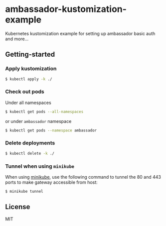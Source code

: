 # ambassador-kustomization-example

Kubernetes kustomization example for setting up ambassador basic auth and more...

## Getting-started

### Apply kustomization

```bash
$ kubectl apply -k ./
```

### Check out pods

Under all namespaces

```bash
$ kubectl get pods --all-namespaces
```

or under `ambassador` namespace

```bash
$ kubectl get pods --namespace ambassador
```

### Delete deployments

```bash
$ kubectl delete -k ./
```

### Tunnel when using `minikube`

When using [minikube](https://minikube.sigs.k8s.io/docs/start/), use the following command to tunnel the 80 and 443 ports to make gateway accessible from host:

```bash
$ minikube tunnel
```

## License

MIT
